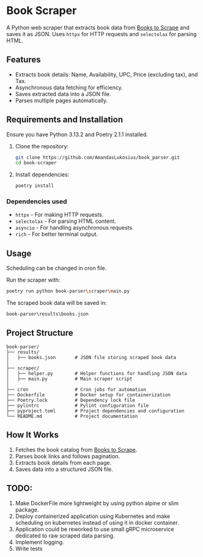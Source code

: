 # Book Scraper

A Python web scraper that extracts book data from [Books to Scrape](https://books.toscrape.com/) and saves it as JSON. Uses `httpx` for HTTP requests and `selectolax` for parsing HTML.

## Features
- Extracts book details: Name, Availability, UPC, Price (excluding tax), and Tax.
- Asynchronous data fetching for efficiency.
- Saves extracted data into a JSON file.
- Parses multiple pages automatically.

## Requirements and Installation

Ensure you have Python 3.13.2 and Poetry 2.1.1 installed. 

1. Clone the repository:
   ```sh
   git clone https://github.com/AmandasLukosius/book_parser.git
   cd book-scraper
   ```

2. Install dependencies:
   ```sh
   poetry install
   ```

### Dependencies used
- `httpx` - For making HTTP requests.
- `selectolax` - For parsing HTML content.
- `asyncio` - For handling asynchronous requests.
- `rich` - For better terminal output.

## Usage

Scheduling can be changed in cron file.

Run the scraper with:
```sh
poetry run python book-parser\scraper\main.py
```

The scraped book data will be saved in:
```
book-parser\results\books.json
```

## Project Structure
```
book-parser/
├── results/
│   ├── books.json       # JSON file storing scraped book data
│
├── scraper/
│   ├── helper.py        # Helper functions for handling JSON data
│   ├── main.py          # Main scraper script
│
├── cron                 # Cron jobs for automation
├── Dockerfile           # Docker setup for containerization
├── Poetry.lock          # Dependency lock file
├── pylintrc             # Pylint configuration file
├── pyproject.toml       # Project dependencies and configuration
└── README.md            # Project documentation
```

## How It Works
1. Fetches the book catalog from [Books to Scrape](https://books.toscrape.com/).
2. Parses book links and follows pagination.
3. Extracts book details from each page.
4. Saves data into a structured JSON file.

## TODO:
1. Make DockerFile more lightweight by using python alpine or slim package.
2. Deploy containerized application using Kubernetes and make scheduling on kubernetes instead of using it in docker container.
3. Application could be reworked to use small gRPC microservice dedicated to raw scraped data parsing.
4. Implement logging.
5. Write tests
